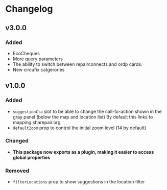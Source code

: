 # Changelog


## v3.0.0

### Added
- EcoCheques
- More query parameters
- The ability to switch between repairconnects and ordp cards.
- New circufix catgerories

## v1.0.0

### Added

- `suggestionCta` slot to be able to change the call-to-action shown in the gray panel (below the map and location list) By default this links to mapping.sharepair.org
- `defaultZoom` prop to control the initial zoom level (14 by default)

### Changed

- **This package now exports as a plugin, making it easier to access global properties**

### Removed

- `filterLocations` prop to show suggestions in the location filter
